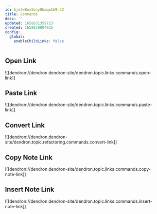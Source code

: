 ```yaml
---
id: hjmfw8ex5bny8bmqw1b9r32
title: Commands
desc: ''
updated: 1658831359723
created: 1658830804935
config:
  global:
    enableChildLinks: false
---
```


## Open Link

![[dendron://dendron.dendron-site/dendron.topic.links.commands.open-link]]

## Paste Link

![[dendron://dendron.dendron-site/dendron.topic.links.commands.paste-link]]

## Convert Link

![[dendron://dendron.dendron-site/dendron.topic.refactoring.commands.convert-link]]

## Copy Note Link

![[dendron://dendron.dendron-site/dendron.topic.links.commands.copy-note-link]]

## Insert Note Link

![[dendron://dendron.dendron-site/dendron.topic.links.commands.insert-note-link]]